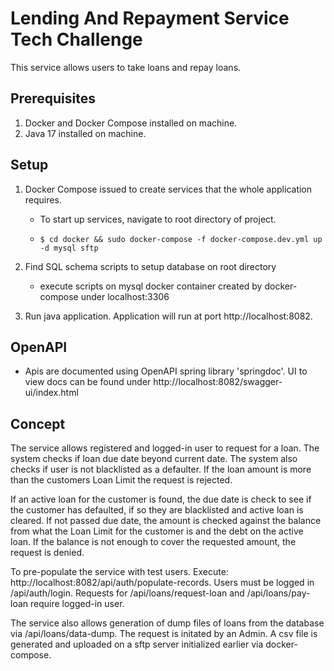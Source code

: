 # Lending And Repayment Service Tech Challenge

This service allows users to take loans and repay loans.

## Prerequisites
1. Docker and Docker Compose installed on machine.
2. Java 17 installed on machine.

## Setup
1. Docker Compose issued to create services that the whole application requires. 
   - To start up services, navigate to root directory of project.
   - ```shell
     $ cd docker && sudo docker-compose -f docker-compose.dev.yml up -d mysql sftp
     ```
2. Find SQL schema scripts to setup database on root directory
   - execute scripts on mysql docker container created by docker-compose under localhost:3306

3. Run java application. Application will run at port http://localhost:8082.

## OpenAPI
- Apis are documented using OpenAPI spring library 'springdoc'. UI to view docs can be found under
http://localhost:8082/swagger-ui/index.html

## Concept

The service allows registered and logged-in user to request for a loan. The system checks if loan due date beyond current date.
The system also checks if user is not blacklisted as a defaulter. If the loan amount is more than the customers Loan Limit the request 
is rejected. 

If an active loan for the customer is found, the due date is check to see if the customer has defaulted, if so they are blacklisted and active
loan is cleared. If not passed due date, the amount is checked against the balance from what the Loan Limit for the customer is and the debt on
the active loan. If the balance is not enough to cover the requested amount, the request is denied.

To pre-populate the service with test users. Execute: http://localhost:8082/api/auth/populate-records.
Users must be logged in /api/auth/login. Requests for /api/loans/request-loan and /api/loans/pay-loan require
logged-in user.

The service also allows generation of dump files of loans from the database via /api/loans/data-dump. The request is 
initated by an Admin. A csv file is generated and uploaded on a sftp server initialized earlier via docker-compose.

